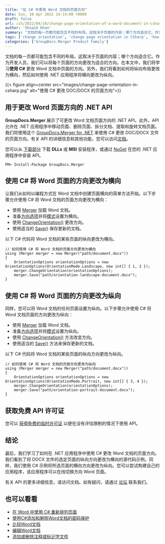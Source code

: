 ```yaml
---
title: "在 C# 中更改 Word 文档的页面方向"
date: Sun, 10 Apr 2022 14:14:00 +0000
draft: false
url: /zh/2022/04/10/change-page-orientation-of-a-word-document-in-csharp/
author: 'Shoaib Khan'
summary: "文档的每一页都可能包含不同的布局。这取决于页面的内容；哪个方向适合它。作为开发人员，我们可以将每个页面的方向更改为适合的方向。在本文中，我们将学习**使用 C#** 更改 Word 文档中页面的方向。另外，我们将看到如何将纵向布局更改为横向，然后如何使用 .NET 应用程序将横向更改为纵向。"
tags: ['change orientation', 'change page orientation in CSharp', 'how to change the orientation of one page in word', 'how to make one page landscape in word', 'landscape to portrait', 'page orientation', 'portrait to landscape in CSharp']
categories: ['GroupDocs.Merger Product Family']
---
```


文档的每一页都可能包含不同的布局。这取决于页面的内容；哪个方向适合它。作为开发人员，我们可以将每个页面的方向更改为适合的方向。在本文中，我们将学习**使用 C#** 更改 Word 文档中页面的方向。另外，我们将看到如何将纵向布局更改为横向，然后如何使用 .NET 应用程序将横向更改为纵向。

{{< figure align=center src="images/change-page-orientation-in-csharp.jpg" alt="使用 C# 更改 DOC/DOCX 的页面方向">}}

## 用于更改 Word 页面方向的 .NET API
**GroupDocs.Merger** 展示了可更改 Word 文档页面方向的 .NET API。此外，API 允许在 .NET 应用程序中移动页面、删除页面、拆分文档、提取和旋转文档页面。我们将使用这个 [GroupDocs.Merger for .NET][1] 来使用 C# 更改 DOC/DOCX 文件的页面方向。有关 API 的详细信息和其他功能，您可以访问[文档][2]。

您可以从 [下载部分][3] 下载 **DLLs** 或 **MSI** 安装程序，或通过 [NuGet][4] 在您的 .NET 应用程序中安装 API。

```
PM> Install-Package GroupDocs.Merger
```

## 使用 C# 将 Word 页面的方向更改为横向

让我们从如何以编程方式在 Word 文档中创建页面横向的简单方法开始。以下步骤允许使用 C# 将 Word 文档的页面方向更改为横向：

- 使用 [Merger][5] 加载 Word 文档。
- 准备[方向选项][6]并将[模式][7]设置为横向。
- 使用 [ChangeOrientation()][8] 更改方向。
- 使用适当的 [Save()][9] 保存更新的文档。

以下 C# 代码将 Word 文档的某些页面的纵向更改为横向。

```
// 如何使用 C# 将 Word 文档的页面方向更改为横向 
using (Merger merger = new Merger("path/document.docx"))
{
    OrientationOptions orientationOptions = new OrientationOptions(OrientationMode.Landscape, new int[] { 1, 2 });
    merger.ChangeOrientation(orientationOptions);
    merger.Save("path/orientation-landscape-document.docx");
}
```

## 使用 C# 将 Word 页面的方向更改为纵向

同样，您可以将 Word 文档的任何页面设置为纵向。以下步骤允许使用 C# 将 Word 文档页面的方向更改为纵向：

- 使用 [Merger][5] 加载 Word 文档。
- 准备[方向选项][6]并将[模式][7]设置为纵向。
- 使用 [ChangeOrientation()][8] 方法改变方向。
- 使用适当的 [Save()][9] 方法来保存更新的文档。

以下 C# 代码将 Word 文档的某些页面的纵向方向更改为纵向。

```
// 如何使用 C# 将 Word 文档的页面方向更改为纵向  
using (Merger merger = new Merger("path/document.docx"))
{
    OrientationOptions orientationOptions = new OrientationOptions(OrientationMode.Portrait, new int[] { 3, 4 });   
    merger.ChangeOrientation(orientationOptions);
    merger.Save("path/orientation-portrait-document.docx");
}
```

## 获取免费 API 许可证
您可以 [获得免费的临时许可证][10] 以便在没有评估限制的情况下使用 API。

## 结论
最后，我们学习了如何在 .NET 应用程序中使用 C# 更改 Word 文档的页面方向。我们看到了将 DOCX 文件的选定页面的纵向方向更改为横向的源代码示例。同样，我们使用 C# 示例将所选页面的横向方向更改为纵向。您可以尝试构建自己的应用程序，该应用程序可以在线切换方向 Word 页面。

有关 API 的更多详细信息，请访问文档。如有疑问，请通过 [论坛][11] 联系我们。

## 也可以看看
- [在 Word 中使用 C# 重新排列页面][12]
- [使用C#添加和删除Word文档的密码保护][13]
- [比较Word文档][14]
- [编辑Word文档][15]
- [添加或删除注释或标记字文件][16]

[1]: https://products.groupdocs.com/merger/net/
[2]: https://docs.groupdocs.com/merger/
[3]: https://downloads.groupdocs.com/merger
[4]: https://www.nuget.org/packages/groupdocs.merger
[5]: https://apireference.groupdocs.com/merger/net/groupdocs.merger/merger
[6]: https://apireference.groupdocs.com/merger/net/groupdocs.merger.domain.options/orientationoptions
[7]: https://apireference.groupdocs.com/merger/net/groupdocs.merger.domain.options/orientationmode
[8]: https://apireference.groupdocs.com/merger/net/groupdocs.merger/merger/methods/changeorientation
[9]: https://apireference.groupdocs.com/merger/net/groupdocs.merger/merger/methods/save/index
[10]: https://purchase.groupdocs.com/temporary-license
[11]: https://forum.groupdocs.com/
[12]: https://blog.groupdocs.com/2022/02/05/move-word-pages-using-csharp/
[13]: https://blog.groupdocs.com/2021/11/27/password-protect-word-documents-using-csharp/
[14]: https://blog.groupdocs.com/2021/12/01/compare-word-documents-using-csharp/
[15]: https://blog.groupdocs.com/2021/03/26/edit-word-documents-in-csharp/
[16]: https://blog.groupdocs.com/2021/06/23/annotate-word-documents-using-csharp/
